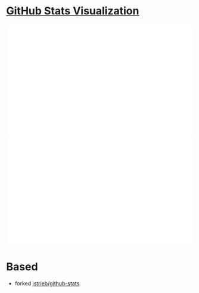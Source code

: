 # [GitHub Stats Visualization](https://github.com/jstrieb/github-stats)

<a href="https://github.com/jstrieb/github-stats">

![](https://github.com/milankomaj/stats/blob/master/generated/overview.svg)
![](https://github.com/milankomaj/stats/blob/master/generated/languages.svg)

</a>



# Based

- forked
  [jstrieb/github-stats](https://github.com/jstrieb/github-stats)

